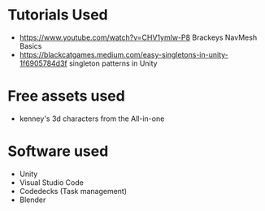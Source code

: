 # Tutorials Used
- https://www.youtube.com/watch?v=CHV1ymlw-P8 Brackeys NavMesh Basics
- https://blackcatgames.medium.com/easy-singletons-in-unity-1f6905784d3f singleton patterns in Unity

# Free assets used
- kenney's 3d characters from the All-in-one

# Software used
- Unity 
- Visual Studio Code
- Codedecks (Task management)
- Blender
